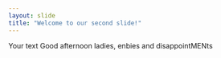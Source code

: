 ```yaml
---
layout: slide
title: "Welcome to our second slide!"
---
```

Your text
Good afternoon ladies, enbies and disappointMENts
